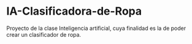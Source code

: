 # IA-Clasificadora-de-Ropa
Proyecto de la clase Inteligencia artificial, cuya finalidad es la de poder crear un clasificador de ropa.
